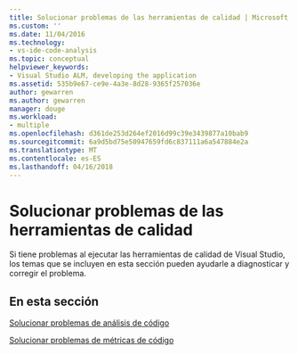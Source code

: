 ```yaml
---
title: Solucionar problemas de las herramientas de calidad | Microsoft Docs
ms.custom: ''
ms.date: 11/04/2016
ms.technology:
- vs-ide-code-analysis
ms.topic: conceptual
helpviewer_keywords:
- Visual Studio ALM, developing the application
ms.assetid: 535b9e67-ce9e-4a3e-8d28-9365f257036e
author: gewarren
ms.author: gewarren
manager: douge
ms.workload:
- multiple
ms.openlocfilehash: d361de253d264ef2016d99c39e3439877a10bab9
ms.sourcegitcommit: 6a9d5bd75e50947659fd6c837111a6a547884e2a
ms.translationtype: MT
ms.contentlocale: es-ES
ms.lasthandoff: 04/16/2018
---
```

# <a name="troubleshooting-quality-tools"></a>Solucionar problemas de las herramientas de calidad
Si tiene problemas al ejecutar las herramientas de calidad de Visual Studio, los temas que se incluyen en esta sección pueden ayudarle a diagnosticar y corregir el problema.  
  
## <a name="in-this-section"></a>En esta sección  
 [Solucionar problemas de análisis de código](../code-quality/troubleshooting-code-analysis-issues.md)  
  
 [Solucionar problemas de métricas de código](../code-quality/troubleshooting-code-metrics-issues.md)